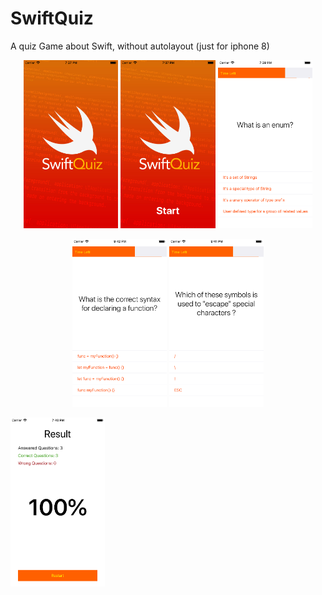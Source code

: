 # SwiftQuiz

A quiz Game about Swift, without autolayout (just for iphone 8)


<p align="center"><img src="/screenshots/screen1.png" width="30%" height="30%" />
<img src="/screenshots/screen2.png" width="30%" height="30%" />
<img src="/screenshots/screen3.png" width="30%" height="30%" /></p>

<p align="center"><img src="/screenshots/screen4.png" width="30%" height="30%" />
<img src="/screenshots/screen5.png" width="30%" height="30%" /></p>
<img src="/screenshots/screen6.png" width="30%" height="30%" /></p>

